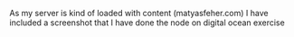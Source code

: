 As my server is kind of loaded with content (matyasfeher.com) I have included a screenshot that I have done the node on digital ocean exercise
